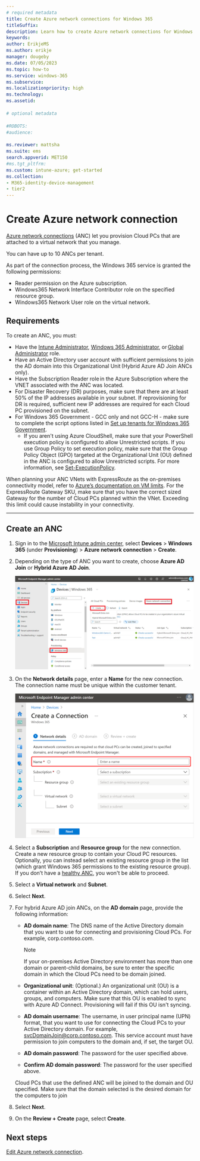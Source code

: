 ```yaml
---
# required metadata
title: Create Azure network connections for Windows 365
titleSuffix:
description: Learn how to create Azure network connections for Windows 365.
keywords:
author: ErikjeMS  
ms.author: erikje
manager: dougeby
ms.date: 07/05/2023
ms.topic: how-to
ms.service: windows-365
ms.subservice:
ms.localizationpriority: high
ms.technology:
ms.assetid: 

# optional metadata

#ROBOTS:
#audience:

ms.reviewer: mattsha
ms.suite: ems
search.appverid: MET150
#ms.tgt_pltfrm:
ms.custom: intune-azure; get-started
ms.collection:
- M365-identity-device-management
- tier2
---
```


# Create Azure network connection

[Azure network connections](azure-network-connections.md) (ANC) let you provision Cloud PCs that are attached to a virtual network that you manage.

You can have up to 10 ANCs per tenant.

As part of the connection process, the Windows 365 service is granted the following permissions:

- Reader permission on the Azure subscription.
- Windows365 Network Interface Contributor role on the specified resource group.
- Windows365 Network User role on the virtual network.

## Requirements

To create an ANC, you must:

- Have the [Intune Administrator](/azure/active-directory/roles/permissions-reference#intune-administrator), [Windows 365 Administrator](/azure/active-directory/roles/permissions-reference), or [Global Administrator](/azure/active-directory/roles/permissions-reference#global-administrator) role.
- Have an Active Directory user account with sufficient permissions to join the AD domain into this Organizational Unit (Hybrid Azure AD Join ANCs only).
- Have the Subscription Reader role in the Azure Subscription where the VNET associated with the ANC was located.
- For Disaster Recovery (DR) purposes, make sure that there are at least 50% of the IP addresses available in your subnet. If reprovisioning for DR is required, sufficient new IP addresses are required for each Cloud PC provisioned on the subnet.
- For Windows 365 Government - GCC only and not GCC-H - make sure to complete the script options listed in [Set up tenants for Windows 365 Government](set-up-tenants-windows-365-gcc.md).
   - If you aren't using Azure CloudShell, make sure that your PowerShell execution policy is configured to allow Unrestricted scripts. If you use Group Policy to set execution policy, make sure that the Group Policy Object (GPO) targeted at the Organizational Unit (OU) defined in the ANC is configured to allow Unrestricted scripts. For more information, see [Set-ExecutionPolicy](/powershell/module/microsoft.powershell.security/set-executionpolicy).

When planning your ANC VNets with ExpressRoute as the on-premises connectivity model, refer to [Azure’s documentation on VM limits](/azure/expressroute/expressroute-about-virtual-network-gateways#performance-results). For the ExpressRoute Gateway SKU, make sure that you have the correct sized Gateway for the number of Cloud PCs planned within the VNet. Exceeding this limit could cause instability in your connectivity.

*******

## Create an ANC

1. Sign in to the [Microsoft Intune admin center](https://go.microsoft.com/fwlink/?linkid=2109431), select **Devices** > **Windows 365** (under **Provisioning**) > **Azure network connection** > **Create**.
2. Depending on the type of ANC you want to create, choose **Azure AD Join** or **Hybrid Azure AD Join**.

    ![Screenshot of create connection dropdown](./media/create-azure-network-connection/create-connection-dropdown.png)

3. On the **Network details** page, enter a **Name** for the new connection. The connection name must be unique within the customer tenant.

    ![Screenshot of Name field](./media/create-azure-network-connection/connection-name.png)

4. Select a **Subscription** and **Resource group** for the new connection. Create a new resource group to contain your Cloud PC resources. Optionally, you can instead select an existing resource group in the list (which grant Windows 365 permissions to the existing resource group). If you don’t have a [healthy ANC](health-checks.md), you won't be able to proceed.
5. Select a **Virtual network** and **Subnet**.
6. Select **Next**.
7. For hybrid Azure AD join ANCs, on the **AD domain** page, provide the following information:

    - **AD domain name**: The DNS name of the Active Directory domain that you want to use for connecting and provisioning Cloud PCs. For example, corp.contoso.com.

        > [!NOTE]
        > If your on-premises Active Directory environment has more than one domain or parent-child domains, be sure to enter the specific domain in which the Cloud PCs need to be domain joined.

    - **Organizational unit**: (Optional.) An organizational unit (OU) is a container within an Active Directory domain, which can hold users, groups, and computers. Make sure that this OU is enabled to sync with Azure AD Connect. Provisioning will fail if this OU isn't syncing.
    - **AD domain username**: The username, in user principal name (UPN) format, that you want to use for connecting the Cloud PCs to your Active Directory domain. For example, svcDomainJoin@corp.contoso.com. This service account must have permission to join computers to the domain and, if set, the target OU.
    - **AD domain password**: The password for the user specified above.
    - **Confirm AD domain password**: The password for the user specified above.

    Cloud PCs that use the defined ANC will be joined to the domain and OU specified. Make sure that the domain selected is the desired domain for the computers to join

8. Select **Next**.
9. On the **Review + Create** page, select **Create**.

<!-- ########################## -->
## Next steps

[Edit Azure network connection](edit-azure-network-connection.md).
